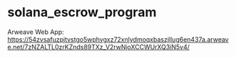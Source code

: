 # solana_escrow_program

Arweave Web App: https://54zvsafuzpjtvstgo5wphvgxz72xnlydmoqxbaszjllug6en437a.arweave.net/7zNZALTL0zrKZnds89TXz_V2rwNjoXCCWUrXQ3iN5v4/
